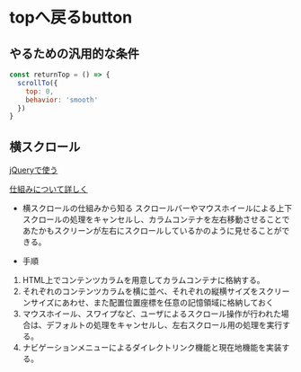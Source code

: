 # topへ戻るbutton

## やるための汎用的な条件

```js
const returnTop = () => {
  scrollTo({
    top: 0,
    behavior: 'smooth'
  })
}
```

## 横スクロール

[jQueryで使う](https://dsinside.digitalstage.jp/entry/2021/07/07/111850)

[仕組みについて詳しく](http://www.html5-memo.com/jquery-tips/jquery16/)

- 横スクロールの仕組みから知る
スクロールバーやマウスホイールによる上下スクロールの処理をキャンセルし、カラムコンテナを左右移動させることであたかもスクリーンが左右にスクロールしているかのように見せることができる。

- 手順

1. HTML上でコンテンツカラムを用意してカラムコンテナに格納する。
2. それぞれのコンテンツカラムを横に並べ、それぞれの縦横サイズをスクリーンサイズにあわせ、また配置位置座標を任意の記憶領域に格納しておく
3. マウスホイール、スワイプなど、ユーザによるスクロール操作が行われた場合は、デフォルトの処理をキャンセルし、左右スクロール用の処理を実行する。
4. ナビゲーションメニューによるダイレクトリンク機能と現在地機能を実装する。

